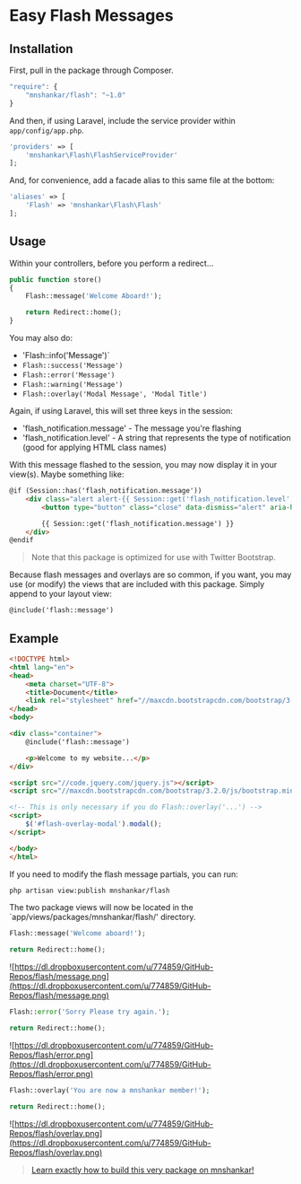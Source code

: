 # Easy Flash Messages

## Installation

First, pull in the package through Composer.

```js
"require": {
    "mnshankar/flash": "~1.0"
}
```

And then, if using Laravel, include the service provider within `app/config/app.php`.

```php
'providers' => [
    'mnshankar\Flash\FlashServiceProvider'
];
```

And, for convenience, add a facade alias to this same file at the bottom:

```php
'aliases' => [
    'Flash' => 'mnshankar\Flash\Flash'
];
```

## Usage

Within your controllers, before you perform a redirect...

```php
public function store()
{
    Flash::message('Welcome Aboard!');

    return Redirect::home();
}
```

You may also do:

- 'Flash::info('Message')`
- `Flash::success('Message')`
- `Flash::error('Message')`
- `Flash::warning('Message')`
- `Flash::overlay('Modal Message', 'Modal Title')`

Again, if using Laravel, this will set three keys in the session:

- 'flash_notification.message' - The message you're flashing
- 'flash_notification.level' - A string that represents the type of notification (good for applying HTML class names)

With this message flashed to the session, you may now display it in your view(s). Maybe something like:

```html
@if (Session::has('flash_notification.message'))
    <div class="alert alert-{{ Session::get('flash_notification.level') }}">
        <button type="button" class="close" data-dismiss="alert" aria-hidden="true">&times;</button>

        {{ Session::get('flash_notification.message') }}
    </div>
@endif
```

> Note that this package is optimized for use with Twitter Bootstrap.

Because flash messages and overlays are so common, if you want, you may use (or modify) the views that are included with this package. Simply append to your layout view:

```html
@include('flash::message')
```

## Example

```html
<!DOCTYPE html>
<html lang="en">
<head>
    <meta charset="UTF-8">
    <title>Document</title>
    <link rel="stylesheet" href="//maxcdn.bootstrapcdn.com/bootstrap/3.2.0/css/bootstrap.min.css">
</head>
<body>

<div class="container">
    @include('flash::message')

    <p>Welcome to my website...</p>
</div>

<script src="//code.jquery.com/jquery.js"></script>
<script src="//maxcdn.bootstrapcdn.com/bootstrap/3.2.0/js/bootstrap.min.js"></script>

<!-- This is only necessary if you do Flash::overlay('...') -->
<script>
    $('#flash-overlay-modal').modal();
</script>

</body>
</html>
```

If you need to modify the flash message partials, you can run:

```bash
php artisan view:publish mnshankar/flash
```

The two package views will now be located in the `app/views/packages/mnshankar/flash/' directory.

```php
Flash::message('Welcome aboard!');

return Redirect::home();
```

![https://dl.dropboxusercontent.com/u/774859/GitHub-Repos/flash/message.png](https://dl.dropboxusercontent.com/u/774859/GitHub-Repos/flash/message.png)

```php
Flash::error('Sorry Please try again.');

return Redirect::home();
```

![https://dl.dropboxusercontent.com/u/774859/GitHub-Repos/flash/error.png](https://dl.dropboxusercontent.com/u/774859/GitHub-Repos/flash/error.png)

```php
Flash::overlay('You are now a mnshankar member!');

return Redirect::home();
```

![https://dl.dropboxusercontent.com/u/774859/GitHub-Repos/flash/overlay.png](https://dl.dropboxusercontent.com/u/774859/GitHub-Repos/flash/overlay.png)

> [Learn exactly how to build this very package on mnshankar!](https://mnshankar.com/lessons/flexible-flash-messages)

